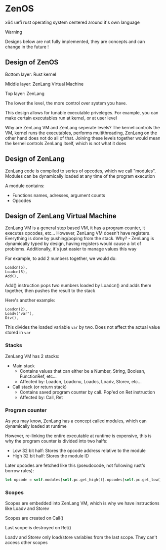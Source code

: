 # ZenOS
x64 uefi rust operating system centered around it's own language

> [!WARNING]
> Designs below are not fully implemented, they are concepts and can change in the future !

## Design of ZenOS

Bottom layer: Rust kernel

Middle layer: ZenLang Virtual Machine

Top layer: ZenLang


The lower the level, the more control over system you have.

This design allows for tunable executable priveleges. For example, you can make certain executables run at kernel, or at user level

Why are ZenLang VM and ZenLang seperate levels? The kernel controls the VM, kernel runs the executables, performs multithreading, ZenLang on the other hand does not do all of that. Joining these levels together would mean the kernel controls ZenLang itself, which is not what it does

## Design of ZenLang
ZenLang code is compiled to series of opcodes, which we call "modules".
Modules can be dynamically loaded at any time of the program execution

A module contains:
- Functions names, adresses, argument counts
- Opcodes

## Design of ZenLang Virtual Machine
ZenLang VM is a general step based VM, it has a program counter, it executes opcodes, etc...
However, ZenLang VM doesn't have registers. Everything is done by pushing/poping from the stack. Why? - ZenLang is dynamically typed by design, having registers would cause a lot of problems. Additionally, it's just easier to manage values this way

For example, to add 2 numbers together, we would do:
```
Loadcn(5),
Loadcn(5),
Add(),
```
Add() instruction pops two numbers loaded by Loadcn() and adds them together, then pushes the result to the stack

Here's another example:
```
Loadcn(2),
Loadv("var"),
Div(),
```
This divides the loaded variable `var` by two. Does not affect the actual value stored in `var`

### Stacks
ZenLang VM has 2 stacks:
- Main stack
  - Contains values that can either be a Number, String, Boolean, FunctionRef, etc...
  - Affected by: Loadcn, Loadcnu, Loadcs, Loadv, Storev, etc...
- Call stack (or return stack)
  - Contains saved program counter by call. Pop'ed on Ret instruction
  - Affected by: Call, Ret

### Program counter
As you may know, ZenLang has a concept called modules, which can dynamically loaded at runtime

However, re-linking the entire executable at runtime is expensive, this is why the program counter is divided into two halfs:

- Low 32 bit half: Stores the opcode address relative to the module
- High 32 bit half: Stores the module ID

Later opcodes are fetched like this (pseudocode, not following rust's borrow rules):
```rust
let opcode = self.modules[self.pc.get_high()].opcodes[self.pc.get_low()]
```

### Scopes
Scopes are embedded into ZenLang VM, which is why we have instructions like Loadv and Storev

Scopes are created on Call()

Last scope is destroyed on Ret()

Loadv and Storev only load/store variables from the last scope. They can't access other scopes

